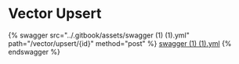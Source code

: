 # Vector Upsert

{% swagger src="../.gitbook/assets/swagger (1) (1).yml" path="/vector/upsert/{id}" method="post" %}
[swagger (1) (1).yml](<../.gitbook/assets/swagger (1) (1).yml>)
{% endswagger %}
